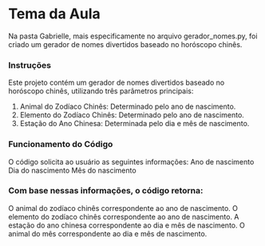 # Tema da Aula
Na pasta Gabrielle, mais especificamente no arquivo gerador_nomes.py, foi criado um gerador de nomes divertidos baseado no horóscopo chinês.

### Instruções
Este projeto contém um gerador de nomes divertidos baseado no horóscopo chinês, utilizando três parâmetros principais:
1) Animal do Zodíaco Chinês: Determinado pelo ano de nascimento.
2) Elemento do Zodíaco Chinês: Determinado pelo ano de nascimento.
3) Estação do Ano Chinesa: Determinada pelo dia e mês de nascimento.

### Funcionamento do Código
O código solicita ao usuário as seguintes informações:
Ano de nascimento
Dia do nascimento
Mês do nascimento

### Com base nessas informações, o código retorna:
O animal do zodíaco chinês correspondente ao ano de nascimento.
O elemento do zodíaco chinês correspondente ao ano de nascimento.
A estação do ano chinesa correspondente ao dia e mês de nascimento.
O animal do mês correspondente ao dia e mês de nascimento.